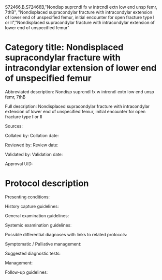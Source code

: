 S72466,B,S72466B,"Nondisp suprcndl fx w intrcndl extn low end unsp femr, 7thB", "Nondisplaced supracondylar fracture with intracondylar extension of lower end of unspecified femur, initial encounter for open fracture type I or II","Nondisplaced supracondylar fracture with intracondylar extension of lower end of unspecified femur"
# Category title: Nondisplaced supracondylar fracture with intracondylar extension of lower end of unspecified femur

Abbreviated description: Nondisp suprcndl fx w intrcndl extn low end unsp femr, 7thB

Full description: Nondisplaced supracondylar fracture with intracondylar extension of lower end of unspecified femur, initial encounter for open fracture type I or II

Sources:

Collated by:
Collation date:

Reviewed by:
Review date:

Validated by:
Validation date:

Approval UID:

# Protocol description

Presenting conditions:

History capture guidelines:

General examination guidelines:

Systemic examination guidelines:

Possible differential diagnoses with links to related protocols:

Symptomatic / Palliative management:

Suggested diagnostic tests:

Management:

Follow-up guidelines:
